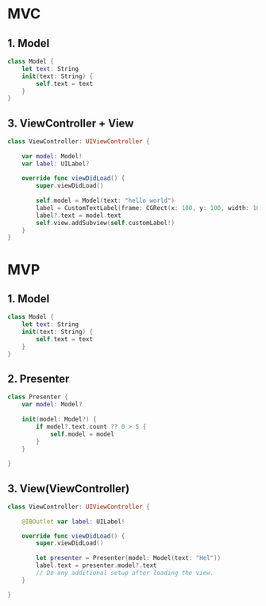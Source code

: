 MVC
===========

## 1. Model
```swift
class Model {
    let text: String
    init(text: String) {
        self.text = text
    }
}
```

## 3. ViewController + View
```swift
class ViewController: UIViewController {
    
    var model: Model!
    var label: UILabel?
    
    override func viewDidLoad() {
        super.viewDidLoad()
        
        self.model = Model(text: "hello world")
        label = CustomTextLabel(frame: CGRect(x: 100, y: 100, width: 100, height: 100))
        label?.text = model.text
        self.view.addSubview(self.customLabel!)
    }
}
```

MVP
===========

## 1. Model
```swift
class Model {
    let text: String
    init(text: String) {
        self.text = text
    }
}
```

## 2. Presenter
```swift
class Presenter {
    var model: Model?
    
    init(model: Model?) {
        if model?.text.count ?? 0 > 5 {
            self.model = model
        }
    }
    
}
```

## 3. View(ViewController)
```swift
class ViewController: UIViewController {
    
    @IBOutlet var label: UILabel!

    override func viewDidLoad() {
        super.viewDidLoad()
        
        let presenter = Presenter(model: Model(text: "Hel"))
        label.text = presenter.model?.text
        // Do any additional setup after loading the view.
    }

}
```
